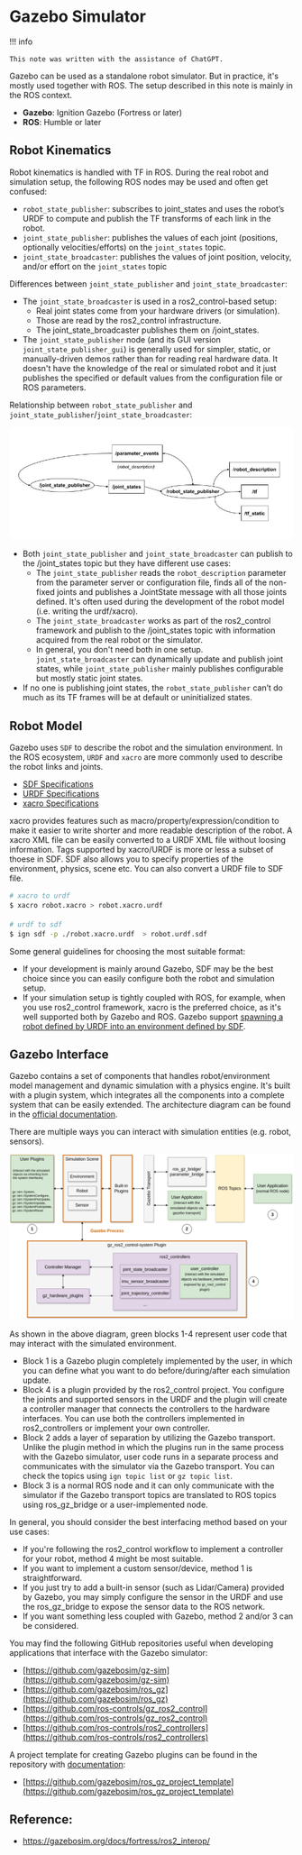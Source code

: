 # Gazebo Simulator

!!! info 

    This note was written with the assistance of ChatGPT.

Gazebo can be used as a standalone robot simulator. But in practice, it's mostly used together with ROS. The setup described in this note is mainly in the ROS context.

* **Gazebo**: Ignition Gazebo (Fortress or later)
* **ROS**: Humble or later

## Robot Kinematics

Robot kinematics is handled with TF in ROS. During the real robot and simulation setup, the following ROS nodes may be used and often get confused:

* `robot_state_publisher`: subscribes to joint_states and uses the robot’s URDF to compute and publish the TF transforms of each link in the robot.
* `joint_state_publisher`: publishes the values of each joint (positions, optionally velocities/efforts) on the `joint_states` topic.
* `joint_state_broadcaster`: publishes the values of joint position, velocity, and/or effort on the `joint_states` topic

Differences between `joint_state_publisher` and `joint_state_broadcaster`:

* The `joint_state_broadcaster` is used in a ros2_control-based setup:
    - Real joint states come from your hardware drivers (or simulation).
    - Those are read by the ros2_control infrastructure.
    - The joint_state_broadcaster publishes them on /joint_states.
* The `joint_state_publisher` node (and its GUI version `joint_state_publisher_gui`) is generally used for simpler, static, or manually-driven demos rather than for reading real hardware data. It doesn't have the knowledge of the real or simulated robot and it just publishes the specified or default values from the configuration file or ROS parameters.

Relationship between `robot_state_publisher` and `joint_state_publisher`/`joint_state_broadcaster`:

![](./figures/ros_joint_state.jpg)

* Both `joint_state_publisher` and `joint_state_broadcaster` can publish to the /joint_states topic but they have different use cases:
    * The `joint_state_publisher` reads the `robot_description` parameter from the parameter server or configuration file, finds all of the non-fixed joints and publishes a JointState message with all those joints defined. It's often used during the development of the robot model (i.e. writing the urdf/xacro).
    * The `joint_state_broadcaster` works as part of the ros2_control framework and publish to the /joint_states topic with information acquired from the real robot or the simulator.
    * In general, you don't need both in one setup. `joint_state_broadcaster` can dynamically update and publish joint states, while `joint_state_publisher` mainly publishes configurable but mostly static joint states. 
* If no one is publishing joint states, the `robot_state_publisher` can’t do much as its TF frames will be at default or uninitialized states.

## Robot Model

Gazebo uses `SDF` to describe the robot and the simulation environment. In the ROS ecosystem, `URDF` and `xacro` are more commonly used to describe the robot links and joints.

* [SDF Specifications](http://sdformat.org/spec)
* [URDF Specifications](https://wiki.ros.org/urdf/XML)
* [xacro Specifications](https://wiki.ros.org/xacro)

xacro provides features such as macro/property/expression/condition to make it easier to write shorter and more readable description of the robot. A xacro XML file can be easily converted to a URDF XML file without loosing information. Tags supported by xacro/URDF is more or less a subset of thoese in SDF. SDF also allows you to specify properties of the environment, physics, scene etc. You can also convert a URDF file to SDF file.

```bash
# xacro to urdf
$ xacro robot.xacro > robot.xacro.urdf 

# urdf to sdf
$ ign sdf -p ./robot.xacro.urdf  > robot.urdf.sdf
```

Some general guidelines for choosing the most suitable format:

* If your development is mainly around Gazebo, SDF may be the best choice since you can easily configure both the robot and simulation setup.
* If your simulation setup is tightly coupled with ROS, for example, when you use ros2_control framework, xacro is the preferred choice, as it's well supported both by Gazebo and ROS. Gazebo support [spawning a robot defined by URDF into an environment defined by SDF](https://gazebosim.org/docs/fortress/spawn_urdf/).

## Gazebo Interface

Gazebo contains a set of components that handles robot/environment model management and dynamic simulation with a physics engine. It's built with a plugin system, which integrates all the components into a complete system that can be easily extended. The architecture diagram can be found in the [official documentation](https://gazebosim.org/docs/latest/architecture/).

There are multiple ways you can interact with simulation entities (e.g. robot, sensors).

![](./figures/gazebo_interface.drawio.png)

As shown in the above diagram, green blocks 1-4 represent user code that may interact with the simulated environment. 

* Block 1 is a Gazebo plugin completely implemented by the user, in which you can define what you want to do before/during/after each simulation update.
* Block 4 is a plugin provided by the ros2_control project. You configure the joints and supported sensors in the URDF and  the plugin will create a controller manager that connects the controllers to the hardware interfaces. You can use both the controllers implemented in ros2_controllers or implement your own controller.
* Block 2 adds a layer of separation by utilizing the Gazebo transport. Unlike the plugin method in which the plugins run in the same process with the Gazebo simulator, user code runs in a separate process and communicates with the simulator via the Gazebo transport. You can check the topics using `ign topic list` or `gz topic list`.
* Block 3 is a normal ROS node and it can only communicate with the simulator if the Gazebo transport topics are translated to ROS topics using ros_gz_bridge or a user-implemented node. 

In general, you should consider the best interfacing method based on your use cases:

* If you're following the ros2_control workflow to implement a controller for your robot, method 4 might be most suitable.
* If you want to implement a custom sensor/device, method 1 is straightforward.
* If you just try to add a built-in sensor (such as Lidar/Camera) provided by Gazebo, you may simply configure the sensor in the URDF and use the ros_gz_bridge to expose the sensor data to the ROS network.
* If you want something less coupled with Gazebo, method 2 and/or 3 can be considered.

You may find the following GitHub repositories useful when developing applications that interface with the Gazebo simulator:

* [https://github.com/gazebosim/gz-sim](https://github.com/gazebosim/gz-sim)
* [https://github.com/gazebosim/ros_gz](https://github.com/gazebosim/ros_gz)
* [https://github.com/ros-controls/gz_ros2_control](https://github.com/ros-controls/gz_ros2_control)
* [https://github.com/ros-controls/ros2_controllers](https://github.com/ros-controls/ros2_controllers)

A project template for creating Gazebo plugins can be found in the repository with [documentation](https://gazebosim.org/docs/harmonic/ros_gz_project_template_guide/): 

* [https://github.com/gazebosim/ros_gz_project_template](https://github.com/gazebosim/ros_gz_project_template)

## Reference:

* https://gazebosim.org/docs/fortress/ros2_interop/